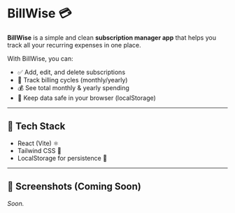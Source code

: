 # BillWise 💳  

**BillWise** is a simple and clean **subscription manager app** that helps you track all your recurring expenses in one place.  

With BillWise, you can:  
- ✅ Add, edit, and delete subscriptions  
- 📅 Track billing cycles (monthly/yearly)  
- 💰 See total monthly & yearly spending  
- 📌 Keep data safe in your browser (localStorage)  

---

## 🔧 Tech Stack  
- React (Vite) ⚛️  
- Tailwind CSS 🎨  
- LocalStorage for persistence 💾  

---

## 📸 Screenshots (Coming Soon)  
_Soon._  



